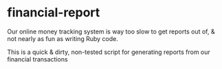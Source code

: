# financial-report

Our online money tracking system is way too slow to get reports out of, & not nearly as fun as writing Ruby code.

This is a quick & dirty, non-tested script for generating reports from our financial transactions

